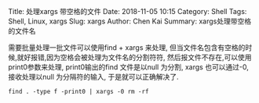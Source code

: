 Title: 处理xargs 带空格的文件
Date: 2018-11-05 10:15
Category: Shell
Tags: Shell, Linux, xargs
Slug: xargs
Author: Chen Kai
Summary: xargs处理带空格的文件名

需要批量处理一批文件可以使用find + xargs 来处理, 但当文件名包含有空格的时候,就好报错,因为空格会被处理为文件名的分割符符, 然后报文件不存在,可以使用print0参数来处理, print0输出的find 文件是以null 为分割, xargs 也可以通过-0, 接收处理以null 为分隔符的输入, 于是就可以正确解决了.
```shell
find . -type f -print0 | xargs -0 rm -rf
```
